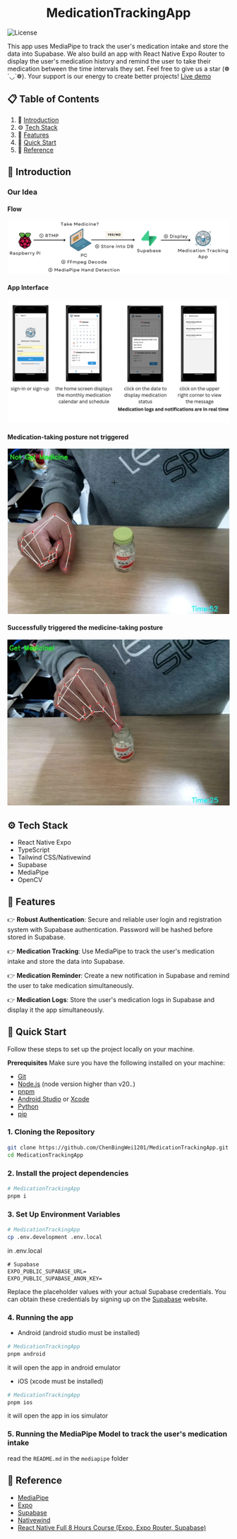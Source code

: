 <h1 align="center">MedicationTrackingApp</h1>

![License](https://img.shields.io/badge/license-MIT-blue)

This app uses MediaPipe to track the user's medication intake and store the data into Supabase. We also build an app with React Native Expo Router to display the user's medication history and remind the user to take their medication between the time intervals they set. Feel free to give us a star (❁´◡`❁). Your support is our energy to create better projects! [Live demo](https://drive.google.com/drive/folders/16iHki0Dm4yHXm4xOsHz8CBZsnXuHVqFX?usp=sharing)

## 📋 <a name="table">Table of Contents</a>

1. 🤖 [Introduction](#introduction)
2. ⚙️ [Tech Stack](#tech-stack)
3. 🔋 [Features](#features)
4. 🤸 [Quick Start](#quick-start)
5. 🚀 [Reference](#reference)

## <a name="introduction">🤖 Introduction</a>

### Our Idea

#### Flow
![flow](/assets/images/flow.png)

#### App Interface
![app](/assets/images/app.png)

#### Medication-taking posture not triggered
![no](/assets/images/no.png)

#### Successfully triggered the medicine-taking posture
![yes](/assets/images/yes.png)

## <a name="tech-stack">⚙️ Tech Stack</a>

- React Native Expo
- TypeScript
- Tailwind CSS/Nativewind
- Supabase
- MediaPipe
- OpenCV

## <a name="features">🔋 Features</a>

👉 **Robust Authentication**: Secure and reliable user login and registration system with Supabase authentication. Password will be hashed before stored in Supabase.

👉 **Medication Tracking**: Use MediaPipe to track the user's medication intake and store the data into Supabase.

👉 **Medication Reminder**: Create a new notification in Supabase and remind the user to take medication simultaneously.

👉 **Medication Logs**: Store the user's medication logs in Supabase and display it the app simultaneously.

## <a name="quick-start">🤸 Quick Start</a>

Follow these steps to set up the project locally on your machine.

**Prerequisites**
Make sure you have the following installed on your machine:

- [Git](https://git-scm.com/)
- [Node.js](https://nodejs.org/en) (node version higher than v20._._)
- [pnpm](https://pnpm.io/)
- [Android Studio](https://developer.android.com/studio) or [Xcode](https://developer.apple.com/xcode/)
- [Python](https://www.python.org/downloads/)
- [pip](https://pip.pypa.io/en/stable/installation/)

### 1. Cloning the Repository

```bash
git clone https://github.com/ChenBingWei1201/MedicationTrackingApp.git
cd MedicationTrackingApp
```

### 2. Install the project dependencies

```bash
# MedicationTrackingApp
pnpm i
```

### 3. Set Up Environment Variables

```bash
# MedicationTrackingApp
cp .env.development .env.local
```

in .env.local

```env
# Supabase
EXPO_PUBLIC_SUPABASE_URL=
EXPO_PUBLIC_SUPABASE_ANON_KEY=
```

Replace the placeholder values with your actual Supabase credentials. You can obtain these credentials by signing up on the [Supabase](https://supabase.com/dashboard/projects) website.

### 4. Running the app
- Android (android studio must be installed)
```bash
# MedicationTrackingApp
pnpm android
```
it will open the app in android emulator

- iOS (xcode must be installed)
```bash
# MedicationTrackingApp
pnpm ios
```
it will open the app in ios simulator

### 5. Running the MediaPipe Model to track the user's medication intake

read the `README.md` in the `mediapipe` folder

## <a name="reference">🚀 Reference</a>

- [MediaPipe](https://ai.google.dev/edge/mediapipe/solutions/vision/gesture_recognizer/python)
- [Expo](https://docs.expo.dev/get-started/create-a-project/)
- [Supabase](https://supabase.com/docs/guides/getting-started/tutorials/with-expo-react-native)
- [Nativewind](https://www.nativewind.dev/getting-started/expo-router)
- [React Native Full 8 Hours Course (Expo, Expo Router, Supabase)](https://youtu.be/rIYzLhkG9TA?feature=shared)
